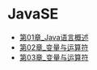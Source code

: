 # JavaSE
* [第01章_Java语言概述](Java/JavaSE/第01章_Java语言概述/第01章_Java语言概述.md)
* [第02章_变量与运算符](Java/JavaSE/第02章_变量与运算符/第02章_变量与运算符.md)
* [第03章_变量与运算符](/Java/JavaSE/第03章_流程控制语句/第03章_流程控制语句.md)







